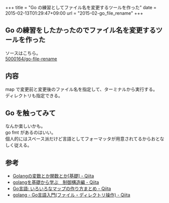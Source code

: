 +++
title = "Go の練習としてファイル名を変更するツールを作った"
date = 2015-02-13T01:29:47+09:00
url = "2015-02-go_file_rename"
+++

## Go の練習をしたかったのでファイル名を変更するツールを作った

ソースはこちら。  
[5000164/go-file-rename](https://github.com/5000164/go-file-rename)

## 内容

map で変更前と変更後のファイル名を指定して、ターミナルから実行する。  
ディレクトリも指定できる。

## Go を触ってみて

なんか楽しいかも。  
go fmt があるのはいい。  
個人的にはスペース派だけど言語としてフォーマッタが用意されてるからおとなしく従える。

## 参考

* [Golangの変数とか関数とか[基礎] - Qiita](http://qiita.com/mackiso/items/e435e154e3376a68dcca)
* [golangを基礎から学ぶ　制御構造編 - Qiita](http://qiita.com/high5/items/3fe34d2feeff2c11f5ca)
* [Go言語: いろいろなマップの作り方まとめ - Qiita](http://qiita.com/suin/items/7225ab9f2aeb6f55c606)
* [golang - Go言語入門(ファイル・ディレクトリ操作) - Qiita](http://qiita.com/knt45/items/557ee65c46a685ea4f59)
